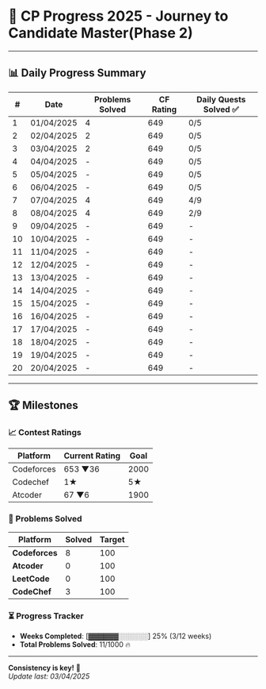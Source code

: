 # 🚀 CP Progress 2025 - Journey to Candidate Master(Phase 2)

---

## 📊 Daily Progress Summary

| #   | Date       | Problems Solved | CF Rating  | Daily Quests Solved ✅ |
|-----|------------|-----------------|------------|------------------------|
| 1   | 01/04/2025 | 4               | 649        |          0/5           |
| 2   | 02/04/2025 | 2               | 649        |          0/5           |
| 3   | 03/04/2025 | 2               | 649        |          0/5           |
| 4   | 04/04/2025 | -               | 649        |          0/5           |
| 5   | 05/04/2025 | -               | 649        |          0/5           |
| 6   | 06/04/2025 | -               | 649        |          0/5           |
| 7   | 07/04/2025 | 4               | 649        |          4/9           |
| 8   | 08/04/2025 | 4               | 649        |          2/9           |
| 9   | 09/04/2025 | -               | 649        |          -             |
| 10  | 10/04/2025 | -               | 649        |          -             |
| 11  | 11/04/2025 | -               | 649        |          -             |
| 12  | 12/04/2025 | -               | 649        |          -             |
| 13  | 13/04/2025 | -               | 649        |          -             |
| 14  | 14/04/2025 | -               | 649        |          -             |
| 15  | 15/04/2025 | -               | 649        |          -             |
| 16  | 16/04/2025 | -               | 649        |          -             |
| 17  | 17/04/2025 | -               | 649        |          -             |
| 18  | 18/04/2025 | -               | 649        |          -             |
| 19  | 19/04/2025 | -               | 649        |          -             |
| 20  | 20/04/2025 | -               | 649        |          -             |




---

## 🏆 Milestones

### 📈 Contest Ratings
| Platform    | Current Rating  | Goal   |
|-------------|-----------------|--------|
| Codeforces  | 653 ▼36         | 2000   |
| Codechef    | 1★              |  5★   |
| Atcoder     | 67 ▼6           | 1900   |

### 🧩 Problems Solved
| Platform       | Solved | Target  |
|----------------|--------|---------|
| **Codeforces** | 8      | 100     |
| **Atcoder**    | 0      | 100     |
| **LeetCode**   | 0      | 100     |
| **CodeChef**   | 3      | 100     |

### ⏳ Progress Tracker
- **Weeks Completed**: [▓▓▓▓▓▓░░░░░░] 25% (3/12 weeks)
- **Total Problems Solved**: 11/1000 🔥

---


**Consistency is key!** 🔑  
*Update last: 03/04/2025*